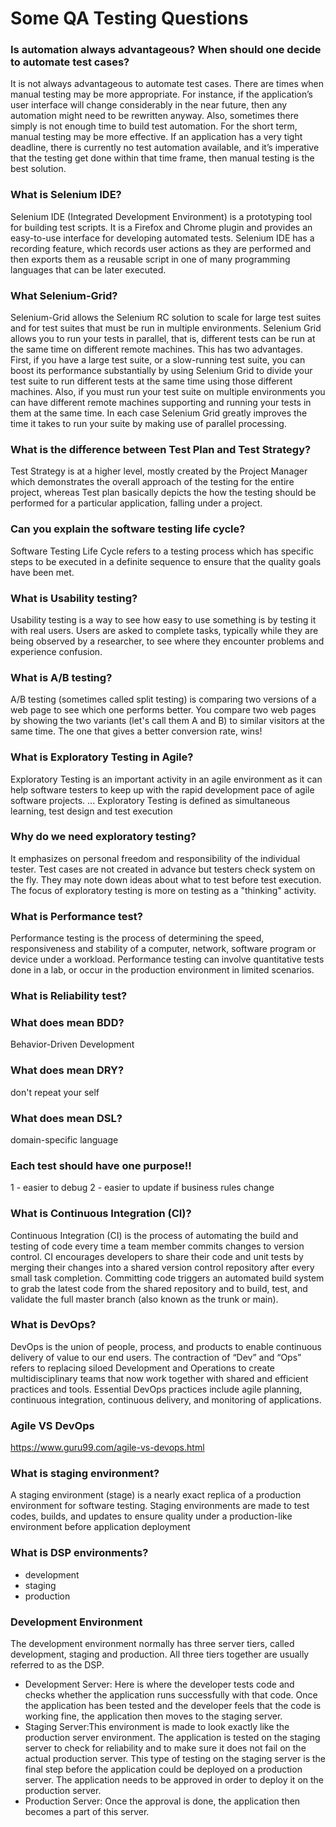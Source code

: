 # Some QA Testing Questions

### Is automation always advantageous? When should one decide to automate test cases?
It is not always advantageous to automate test cases. There are times when manual testing may be more appropriate. For instance, if the application’s user interface will change considerably in the near future, then any automation might need to be rewritten anyway. Also, sometimes there simply is not enough time to build test automation. For the short term, manual testing may be more effective. If an application has a very tight deadline, there is currently no test automation available, and it’s imperative that the testing get done within that time frame, then manual testing is the best solution.

### What is Selenium IDE?
Selenium IDE (Integrated Development Environment) is a prototyping tool for building test scripts. It is a Firefox and Chrome plugin and provides an easy-to-use interface for developing automated tests. Selenium IDE has a recording feature, which records user actions as they are performed and then exports them as a reusable script in one of many programming languages that can be later executed.

### What Selenium-Grid?
Selenium-Grid allows the Selenium RC solution to scale for large test suites and for test suites that must be run in multiple environments. Selenium Grid allows you to run your tests in parallel, that is, different tests can be run at the same time on different remote machines. This has two advantages. First, if you have a large test suite, or a slow-running test suite, you can boost its performance substantially by using Selenium Grid to divide your test suite to run different tests at the same time using those different machines. Also, if you must run your test suite on multiple environments you can have different remote machines supporting and running your tests in them at the same time. In each case Selenium Grid greatly improves the time it takes to run your suite by making use of parallel processing.

###  What is the difference between Test Plan and Test Strategy?
Test Strategy is at a higher level, mostly created by the Project Manager which demonstrates the overall approach of the testing for the entire project, whereas Test plan basically depicts the how the testing should be performed for a particular application, falling under a project.

### Can you explain the software testing life cycle?
Software Testing Life Cycle refers to a testing process which has specific steps to be executed in a definite sequence to ensure that the quality goals have been met.

### What is Usability testing?
Usability testing is a way to see how easy to use something is by testing it with real users. Users are asked to complete tasks, typically while they are being observed by a researcher, to see where they encounter problems and experience confusion.

### What is A/B testing?
A/B testing (sometimes called split testing) is comparing two versions of a web page to see which one performs better. You compare two web pages by showing the two variants (let's call them A and B) to similar visitors at the same time. The one that gives a better conversion rate, wins!

### What is Exploratory Testing in Agile?
Exploratory Testing is an important activity in an agile environment as it can help software testers to keep up with the rapid development pace of agile software projects. ... Exploratory Testing is defined as simultaneous learning, test design and test execution

### Why do we need exploratory testing?
It emphasizes on personal freedom and responsibility of the individual tester. Test cases are not created in advance but testers check system on the fly. They may note down ideas about what to test before test execution. The focus of exploratory testing is more on testing as a "thinking" activity.

### What is Performance test?
Performance testing is the process of determining the speed, responsiveness and stability of a computer, network, software program or device under a workload. Performance testing can involve quantitative tests done in a lab, or occur in the production environment in limited scenarios.

### What is Reliability test?


### What does mean BDD?
Behavior-Driven Development

### What does mean DRY?
don't repeat your self

### What does mean DSL?
domain-specific language

### Each test should have one purpose!!
1 - easier to debug
2 - easier to update if business rules change

### What is Continuous Integration (CI)?
Continuous Integration (CI) is the process of automating the build and testing of code every time a team member commits changes to version control. CI encourages developers to share their code and unit tests by merging their changes into a shared version control repository after every small task completion. Committing code triggers an automated build system to grab the latest code from the shared repository and to build, test, and validate the full master branch (also known as the trunk or main).

### What is DevOps?
DevOps is the union of people, process, and products to enable continuous delivery of value to our end users. The contraction of “Dev” and “Ops” refers to replacing siloed Development and Operations to create multidisciplinary teams that now work together with shared and efficient practices and tools. Essential DevOps practices include agile planning, continuous integration, continuous delivery, and monitoring of applications.

### Agile VS DevOps
https://www.guru99.com/agile-vs-devops.html

### What is staging environment?
A staging environment (stage) is a nearly exact replica of a production environment for software testing. Staging environments are made to test codes, builds, and updates to ensure quality under a production-like environment before application deployment

### What is DSP environments?
-  development
-  staging 
-  production

### Development Environment
The development environment normally has three server tiers, called development, staging and production. All three tiers together are usually referred to as the DSP. 

- Development Server: Here is where the developer tests code and       checks whether the application runs successfully with that code.     Once the application has been tested and the developer feels that    the code is working fine, the application then moves to the          staging server.
- Staging Server:This environment is made to look exactly like the     production server environment. The application is tested on the      staging server to check for reliability and to make sure it does     not fail on the actual production server. This type of testing on    the staging server is the final step before the application could    be deployed on a production server. The application needs to be      approved in order to deploy it on the production server.
- Production Server: Once the approval is done, the application        then becomes a part of this server.